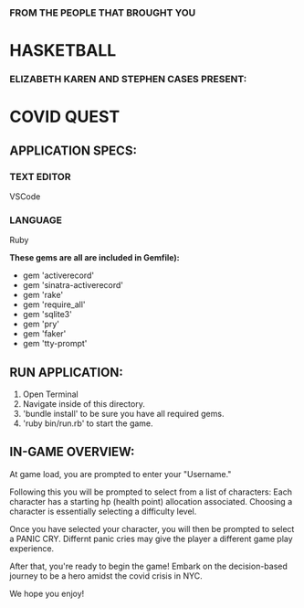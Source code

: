 ### FROM THE PEOPLE THAT BROUGHT YOU
# HASKETBALL



### ELIZABETH KAREN AND STEPHEN CASES PRESENT:                                                                        
# COVID QUEST                                                                                                         


## APPLICATION SPECS:

### TEXT EDITOR
VSCode

### LANGUAGE
Ruby


**These gems are all are included in Gemfile):**
- gem 'activerecord'
- gem 'sinatra-activerecord'
- gem 'rake'
- gem 'require_all'
- gem 'sqlite3'
- gem 'pry'
- gem 'faker'
- gem 'tty-prompt'


## RUN APPLICATION:
1. Open Terminal
2. Navigate inside of this directory.
3. 'bundle install' to be sure you have all required gems.
4. 'ruby bin/run.rb' to start the game.


## IN-GAME OVERVIEW:
At game load, you are prompted to enter your "Username."

Following this you will be prompted to select from a list of characters:
    Each character has a starting hp (health point) allocation associated.
    Choosing a character is essentially selecting a difficulty level.

Once you have selected your character, you will then be prompted to select a PANIC CRY.
    Differnt panic cries may give the player a different game play experience.

After that, you're ready to begin the game! 
Embark on the decision-based journey to be a hero amidst the covid crisis in NYC.

We hope you enjoy!